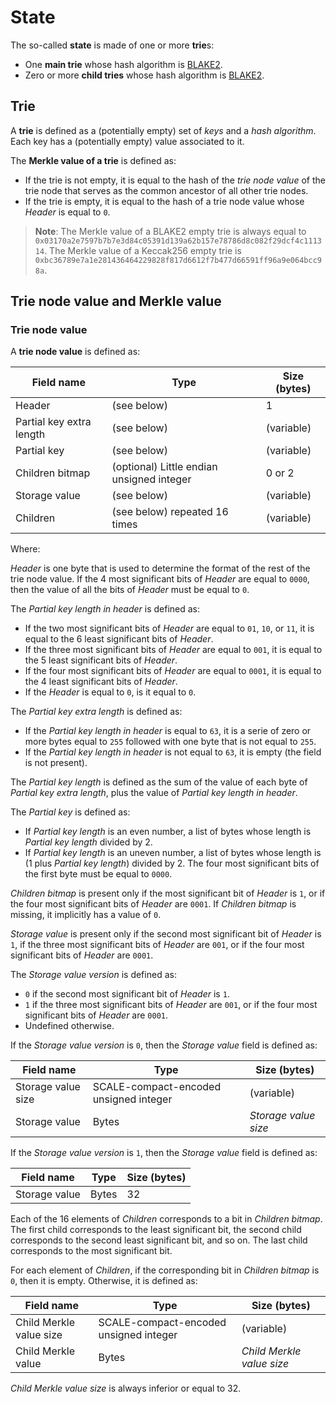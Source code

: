 # State

The so-called **state** is made of one or more **trie**s:

- One **main trie** whose hash algorithm is [BLAKE2](https://datatracker.ietf.org/doc/html/rfc7693).
- Zero or more **child tries** whose hash algorithm is [BLAKE2](https://datatracker.ietf.org/doc/html/rfc7693).

## Trie

A **trie** is defined as a (potentially empty) set of *keys* and a *hash algorithm*.
Each key has a (potentially empty) value associated to it.

The **Merkle value of a trie** is defined as:

- If the trie is not empty, it is equal to the hash of the *trie node value* of the trie node that serves as the common ancestor of all other trie nodes.
- If the trie is empty, it is equal to the hash of a trie node value whose *Header* is equal to `0`.

> **Note**: The Merkle value of a BLAKE2 empty trie is always equal to `0x03170a2e7597b7b7e3d84c05391d139a62b157e78786d8c082f29dcf4c111314`. The Merkle value of a Keccak256 empty trie is `0xbc36789e7a1e281436464229828f817d6612f7b477d66591ff96a9e064bcc98a`.

## Trie node value and Merkle value

### Trie node value

A **trie node value** is defined as:

| Field name         | Type      | Size (bytes)   |
| ------------------ | --------- | -------------- |
| Header | (see below) | 1 |
| Partial key extra length | (see below) | (variable) |
| Partial key | (see below) | (variable) |
| Children bitmap | (optional) Little endian unsigned integer | 0 or 2 |
| Storage value | (see below) | (variable) |
| Children | (see below) repeated 16 times | (variable) |

Where:

*Header* is one byte that is used to determine the format of the rest of the trie node value.
If the 4 most significant bits of *Header* are equal to `0000`, then the value of all the bits of *Header* must be equal to `0`.

The *Partial key length in header* is defined as:

- If the two most significant bits of *Header* are equal to `01`, `10`, or `11`, it is equal to the 6 least significant bits of *Header*.
- If the three most significant bits of *Header* are equal to `001`, it is equal to the 5 least significant bits of *Header*.
- If the four most significant bits of *Header* are equal to `0001`, it is equal to the 4 least significant bits of *Header*.
- If the *Header* is equal to `0`, is it equal to `0`.

The *Partial key extra length* is defined as:

- If the *Partial key length in header* is equal to `63`, it is a serie of zero or more bytes equal to `255` followed with one byte that is not equal to `255`.
- If the *Partial key length in header* is not equal to `63`, it is empty (the field is not present).

The *Partial key length* is defined as the sum of the value of each byte of *Partial key extra length*, plus the value of *Partial key length in header*.

The *Partial key* is defined as:

- If *Partial key length* is an even number, a list of bytes whose length is *Partial key length* divided by 2.
- If *Partial key length* is an uneven number, a list of bytes whose length is (1 plus *Partial key length*) divided by 2. The four most significant bits of the first byte must be equal to `0000`.

*Children bitmap* is present only if the most significant bit of *Header* is `1`, or if the four most significant bits of *Header* are `0001`. If *Children bitmap* is missing, it implicitly has a value of `0`.

*Storage value* is present only if the second most significant bit of *Header* is `1`, if the three most significant bits of *Header* are `001`, or if the four most significant bits of *Header* are `0001`.

The *Storage value version* is defined as:

- `0` if the second most significant bit of *Header* is `1`.
- `1` if the three most significant bits of *Header* are `001`, or if the four most significant bits of *Header* are `0001`.
- Undefined otherwise.

If the *Storage value version* is `0`, then the *Storage value* field is defined as:

| Field name         | Type      | Size (bytes)   |
| ------------------ | --------- | -------------- |
| Storage value size | SCALE-compact-encoded unsigned integer | (variable) |
| Storage value | Bytes | *Storage value size* |

If the *Storage value version* is `1`, then the *Storage value* field is defined as:

| Field name         | Type      | Size (bytes)   |
| ------------------ | --------- | -------------- |
| Storage value | Bytes | 32 |

Each of the 16 elements of *Children* corresponds to a bit in *Children bitmap*. The first child corresponds to the least significant bit, the second child corresponds to the second least significant bit, and so on. The last child corresponds to the most significant bit.

For each element of *Children*, if the corresponding bit in *Children bitmap* is `0`, then it is empty. Otherwise, it is defined as:

| Field name         | Type      | Size (bytes)   |
| ------------------ | --------- | -------------- |
| Child Merkle value size | SCALE-compact-encoded unsigned integer | (variable) |
| Child Merkle value | Bytes | *Child Merkle value size* |

*Child Merkle value size* is always inferior or equal to 32.
